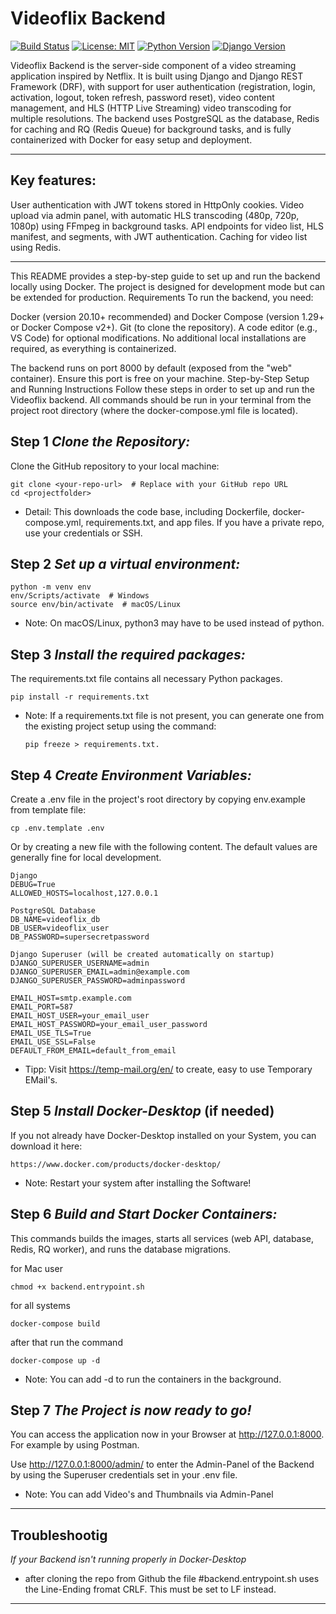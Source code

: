 # Videoflix Backend

[![Build Status](https://img.shields.io/badge/build-passing-brightgreen)](https://github.com/YOUR_USERNAME/YOUR_REPO)
[![License: MIT](https://img.shields.io/badge/License-MIT-yellow.svg)](https://opensource.org/licenses/MIT)
[![Python Version](https://img.shields.io/badge/python-3.12-blue.svg)](https://www.python.org/)
[![Django Version](https://img.shields.io/badge/django-5.2-green.svg)](https://www.djangoproject.com/)

Videoflix Backend is the server-side component of a video streaming application inspired by Netflix.    It is built using Django and Django REST Framework (DRF), with support for user authentication     (registration, login, activation, logout, token refresh, password reset), video content management,     and HLS (HTTP Live Streaming) video transcoding for multiple resolutions. The backend uses PostgreSQL   as the database, Redis for caching and RQ (Redis Queue) for background tasks, and is fully    containerized with Docker for easy setup and deployment.

---

## Key features:

User authentication with JWT tokens stored in HttpOnly cookies.
    Video upload via admin panel, with automatic HLS transcoding (480p, 720p, 1080p) using FFmpeg in    background tasks.
    API endpoints for video list, HLS manifest, and segments, with JWT authentication.
    Caching for video list using Redis.

---

This README provides a step-by-step guide to set up and run the backend locally using Docker. The project is designed for development mode but can be extended for production.
Requirements
To run the backend, you need:

Docker (version 20.10+ recommended) and Docker Compose (version 1.29+ or Docker Compose v2+).
Git (to clone the repository).
A code editor (e.g., VS Code) for optional modifications.
No additional local installations are required, as everything is containerized.

The backend runs on port 8000 by default (exposed from the "web" container). Ensure this port is free on your machine.
Step-by-Step Setup and Running Instructions
Follow these steps in order to set up and run the Videoflix backend. All commands should be run in your terminal from the project root directory (where the docker-compose.yml file is located).



## Step 1 *Clone the Repository:*
    
Clone the GitHub repository to your local machine:

    git clone <your-repo-url>  # Replace with your GitHub repo URL
    cd <projectfolder>

- Detail: This downloads the code base, including Dockerfile, docker-compose.yml, requirements.txt, and app files. If you have a private repo, use your credentials or SSH.


## Step 2 *Set up a virtual environment:*

    python -m venv env
    env/Scripts/activate  # Windows
    source env/bin/activate  # macOS/Linux
- Note: On macOS/Linux, python3 may have to be used instead of python.


## Step 3 *Install the required packages:* 
The requirements.txt file contains all necessary Python packages.

    pip install -r requirements.txt

- Note: If a requirements.txt file is not present, you can generate one from the existing project setup using the command:      
    

      pip freeze > requirements.txt.


## Step 4 *Create Environment Variables:*

Create a .env file in the project's root directory by copying env.example from template file:

    cp .env.template .env

Or by creating a new file with the following content. The default values are generally fine for local development.

    Django
    DEBUG=True
    ALLOWED_HOSTS=localhost,127.0.0.1

    PostgreSQL Database
    DB_NAME=videoflix_db
    DB_USER=videoflix_user
    DB_PASSWORD=supersecretpassword

    Django Superuser (will be created automatically on startup)
    DJANGO_SUPERUSER_USERNAME=admin
    DJANGO_SUPERUSER_EMAIL=admin@example.com
    DJANGO_SUPERUSER_PASSWORD=adminpassword

    EMAIL_HOST=smtp.example.com
    EMAIL_PORT=587
    EMAIL_HOST_USER=your_email_user
    EMAIL_HOST_PASSWORD=your_email_user_password
    EMAIL_USE_TLS=True
    EMAIL_USE_SSL=False
    DEFAULT_FROM_EMAIL=default_from_email
 
- Tipp: Visit https://temp-mail.org/en/ to create, easy to use Temporary EMail's.


## Step 5 *Install Docker-Desktop* (if needed)
If you not already have Docker-Desktop installed on your System, you can download it here:
    
    https://www.docker.com/products/docker-desktop/

- Note: Restart your system after installing the Software!


## Step 6 *Build and Start Docker Containers:*
This commands builds the images, starts all services (web API, database, Redis, RQ worker), and runs the database migrations.

for Mac user

    chmod +x backend.entrypoint.sh

for all systems

    docker-compose build

after that run the command

    docker-compose up -d

- Note: You can add -d to run the containers in the background.


## Step 7 *The Project is now ready to go!*

You can access the application now in your Browser at http://127.0.0.1:8000.
For example by using Postman.

Use http://127.0.0.1:8000/admin/ to enter the Admin-Panel of the Backend by using the Superuser credentials set in your .env file.

- Note: You can add Video's and Thumbnails via Admin-Panel

---

## Troubleshootig 

*If your Backend isn't running properly in Docker-Desktop*

- after cloning the repo from Github the file #backend.entrypoint.sh uses the Line-Ending fromat CRLF. This must be set to LF instead.

---